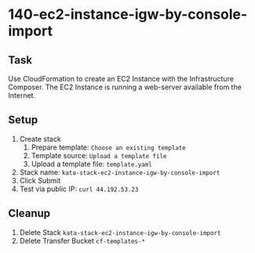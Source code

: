 # 140-ec2-instance-igw-by-console-import

## Task
Use CloudFormation to create an EC2 Instance with the Infrastructure Composer.
The EC2 Instance is running a web-server available from the Internet.

## Setup
1. Create stack
	1. Prepare template: `Choose an existing template`
	2. Template source: `Upload a template file`
	3. Upload a template file: `template.yaml`
4. Stack name: `kata-stack-ec2-instance-igw-by-console-import`
5. Click Submit
6. Test via public IP: `curl 44.192.53.23`

## Cleanup
1. Delete Stack `kata-stack-ec2-instance-igw-by-console-import`
2. Delete Transfer Bucket `cf-templates-*`
